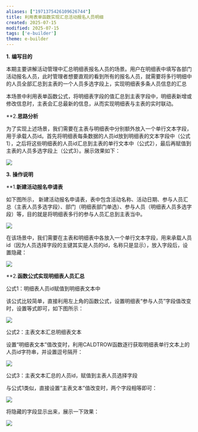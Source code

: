 ```yaml
---
aliases: ["1971375426109626744"]
title: 利用表单函数实现汇总活动报名人员明细
created: 2025-07-15
modified: 2025-07-15
tags: ['e-builder']
theme: e-builder
---
```


**1.** **编写目的**

本期主要讲解活动管理中汇总明细表报名人员的场景。用户在明细表中填写各部门活动报名人员，此时管理者想要直观的看到所有的报名人员，就需要将多行明细中的人员全部汇总到主表的一个人员多选字段上，实现明细表多条人员信息的汇总

本场景中利用表单函数公式，将明细表字段的值汇总到主表字段中，明细表新增或修改信息时，主表会汇总最新的信息，从而实现明细表与主表的实时联动。

**2.**思路分析**

为了实现上述场景，我们需要在主表与明细表中分别额外放入一个单行文本字段，用于承载人员id。首先将明细表每条数据的人员id放到明细表的文本字段中（公式1），之后将这些明细表的人员id汇总到主表的单行文本中（公式2），最后再赋值到主表的人员多选字段上（公式3）。展示效果如下：

![](a1ac47d441c53d628d08156ae01b17f3.jpg)

**3.** **操作说明**

**1.**新建活动报名申请表**

如下图所示， 新建活动报名申请表，表中包含活动名称、活动日期、参与人员汇总（主表人员多选字段）、部门（明细表部门单选）、参与人员（明细表人员多选字段）等，目的就是将明细表多行的参与人员汇总到主表当中。

![](f5129d39c903d3f40b87d89d4fa4dbf4.jpg)

在该场景中，我们需要在主表和明细表中各放入一个单行文本字段，用来承载人员id（因为人员选择字段的主键其实是人员的id，名称只是显示），放入字段后，设置隐藏：

![](812b9e7b852ab2e95908080d520d0a6e.jpg)

**2.**函数公式实现明细表人员汇总**

公式1：明细表人员id赋值到明细表文本中

该公式比较简单，直接利用左上角的函数公式，设置明细表“参与人员”字段值改变时，设置等式即可，如下图所示：

![](89f0f7fe2afdc635a87b5ec684fb54df.jpg)

公式2：主表文本汇总明细表文本

设置“明细表文本”值改变时，利用CALDTROW函数逐行获取明细表单行文本上的人员id字符串，并设置逗号隔开：

![](7e5657806cafad3e5154de8f674b6de9.jpg)

公式3：主表文本汇总的人员id，赋值到主表人员选择字段

与公式1类似，直接设置“主表文本”值改变时，两个字段相等即可：

![](def708365a326d8e12365d1a2660804a.jpg)

将隐藏的字段显示出来，展示一下效果：

![](9ab8b2a9718303a2a643ef4efd7142ca.jpg)